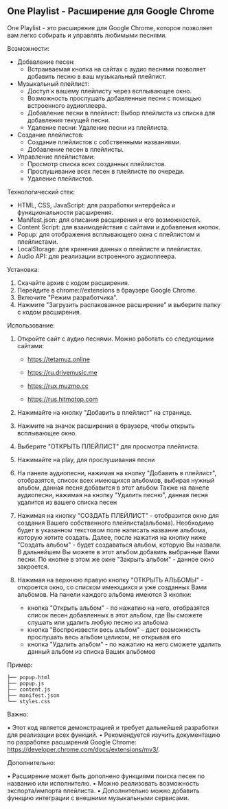 ## One Playlist - Расширение для Google Chrome

One Playlist  - это расширение для Google Chrome, которое позволяет вам легко собирать и управлять любимыми песнями. 

Возможности:

- Добавление песен: 
  * Встраиваемая кнопка на сайтах с аудио песнями позволяет добавить песню в ваш музыкальный плейлист.
- Музыкальный плейлист:
  * Доступ к вашему плейлисту через всплывающее окно.
  * Возможность прослушать добавленные песни с помощью встроенного аудиоплеера.
  * Добавление песни в плейлист: Выбор плейлиста из списка для добавления текущей песни.
  * Удаление песни: Удаление песни из плейлиста. 
- Создание плейлистов:
  * Создание плейлистов с собственными названиями.
  * Добавление песен в плейлисты.
- Управление плейлистами:
  * Просмотр списка всех созданных плейлистов.
  * Прослушивание всех песен в плейлисте по очереди.
  * Удаление плейлистов.

Технологический стек:

 * HTML, CSS, JavaScript: для разработки интерфейса и функциональности расширения.
 * Manifest.json: для описания расширения и его возможностей.
 * Content Script: для взаимодействия с сайтами и добавления кнопок.
 * Popup: для отображения всплывающего окна с плейлистом и плейлистами.
 * LocalStorage: для хранения данных о плейлисте и плейлистах.
 * Audio API: для реализации встроенного аудиоплеера.

Установка:

1. Скачайте архив с кодом расширения.
2. Перейдите в chrome://extensions в браузере Google Chrome.
3. Включите "Режим разработчика".
4. Нажмите "Загрузить распакованное расширение" и выберите папку с кодом расширения.

Использование:

1. Откройте сайт с аудио песнями. 
    Можно работать со следующими сайтами:
     - https://tetamuz.online

     - https://ru.drivemusic.me

     - https://rux.muzmo.cc

     - https://rus.hitmotop.com

2. Нажимайте на кнопку "Добавить в плейлист" на странице.
3. Нажмите на значок расширения в браузере, чтобы открыть всплывающее окно.
4. Выберите "ОТКРЫТЬ ПЛЕЙЛИСТ" для просмотра плейлиста.
5. Нажимайте на play, для прослушивания песни
6. На панеле аудиопесни, нажимая на кнопку "Добавить в плейлист", отобразятся, список всех имеющихся альбомов,
   выбирая нужный альбом, данная песня добавится в этот альбом
   Также на панеле аудиопесни, нажимая на кнопку "Удалить песню", данная песня удалится из вашего списка песен
7. Нажимая на кнопку "СОЗДАТЬ ПЛЕЙЛИСТ" - отобразится окно для создания Вашего собственного плейлиста(альбома).
   Необходимо будет в указанном текстовом поле написать название альбома, которую хотите создать. Далее, после нажатия на кнопку ниже
   "Создать альбом" - будет создаваться альбом, которую Вы назвали. В дальнейшем Вы можете в этот альбом добавить выбранные Вами песни.
   По кнопке в этом же окне "Закрыть альбом" - данное окно закроется.
8. Нажимая на верхнюю правую кнопку "ОТКРЫТЬ АЛЬБОМЫ" - откроется окно, со списком имеющихся и уже созданных Вами альбомов.
    На панели каждого альбома имеются 3 кнопки:
    - кнопка "Открыть альбом" - по нажатию на него, отобразятся список песен добавленных в этот альбом, где Вы сможете слушать или удалить любую 
    песню из альбома
    - кнопка "Воспроизвести весь альбом" - даст возможность прослушать весь альбом целиком, не открывая его
    - кнопка "Удалить альбом" - по нажатию на него сможете удалить данный альбом из списка Ваших альбомов

Пример:

```
├── popup.html
├── popup.js
├── content.js
├── manifest.json
└── styles.css
```

Важно:

• Этот код является демонстрацией и требует дальнейшей разработки для реализации всех функций.
• Рекомендуется изучить документацию по разработке расширений Google Chrome: https://developer.chrome.com/docs/extensions/mv3/.

Дополнительно:

• Расширение может быть дополнено функциями поиска песен по названию или исполнителю.
• Можно реализовать возможность экспорта/импорта плейлиста.
• Дополнительно можно добавить функцию интеграции с внешними музыкальными сервисами.